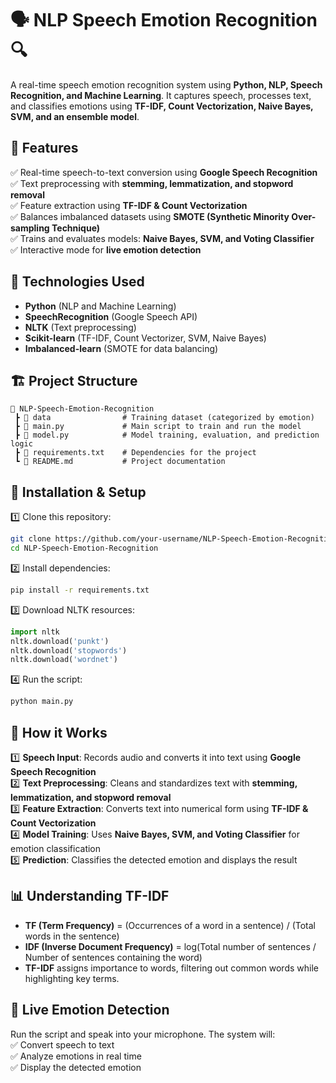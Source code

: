 # 🗣️ NLP Speech Emotion Recognition 🔍  
A real-time speech emotion recognition system using **Python, NLP, Speech Recognition, and Machine Learning**. It captures speech, processes text, and classifies emotions using **TF-IDF, Count Vectorization, Naive Bayes, SVM, and an ensemble model**.  

## 🚀 Features  
✅ Real-time speech-to-text conversion using **Google Speech Recognition**  
✅ Text preprocessing with **stemming, lemmatization, and stopword removal**  
✅ Feature extraction using **TF-IDF & Count Vectorization**  
✅ Balances imbalanced datasets using **SMOTE (Synthetic Minority Over-sampling Technique)**  
✅ Trains and evaluates models: **Naive Bayes, SVM, and Voting Classifier**  
✅ Interactive mode for **live emotion detection** 


## 📌 Technologies Used  
- **Python** (NLP and Machine Learning)  
- **SpeechRecognition** (Google Speech API)  
- **NLTK** (Text preprocessing)  
- **Scikit-learn** (TF-IDF, Count Vectorizer, SVM, Naive Bayes)  
- **Imbalanced-learn** (SMOTE for data balancing)  

## 🏗️ Project Structure  
```
📂 NLP-Speech-Emotion-Recognition
 ┣ 📂 data                # Training dataset (categorized by emotion)
 ┣ 📜 main.py             # Main script to train and run the model
 ┣ 📜 model.py            # Model training, evaluation, and prediction logic
 ┣ 📜 requirements.txt    # Dependencies for the project
 ┗ 📜 README.md           # Project documentation
```

## 🔧 Installation & Setup  
1️⃣ Clone this repository:  
   ```bash
   git clone https://github.com/your-username/NLP-Speech-Emotion-Recognition.git
   cd NLP-Speech-Emotion-Recognition
   ```  
2️⃣ Install dependencies:  
   ```bash
   pip install -r requirements.txt
   ```  
3️⃣ Download NLTK resources:  
   ```python
   import nltk
   nltk.download('punkt')
   nltk.download('stopwords')
   nltk.download('wordnet')
   ```  
4️⃣ Run the script:  
   ```bash
   python main.py
   ```  

## 🧠 How it Works  
1️⃣ **Speech Input**: Records audio and converts it into text using **Google Speech Recognition**  
2️⃣ **Text Preprocessing**: Cleans and standardizes text with **stemming, lemmatization, and stopword removal**  
3️⃣ **Feature Extraction**: Converts text into numerical form using **TF-IDF & Count Vectorization**  
4️⃣ **Model Training**: Uses **Naive Bayes, SVM, and Voting Classifier** for emotion classification  
5️⃣ **Prediction**: Classifies the detected emotion and displays the result  

## 📊 Understanding TF-IDF  
- **TF (Term Frequency)** = (Occurrences of a word in a sentence) / (Total words in the sentence)  
- **IDF (Inverse Document Frequency)** = log(Total number of sentences / Number of sentences containing the word)  
- **TF-IDF** assigns importance to words, filtering out common words while highlighting key terms.  

## 🎤 Live Emotion Detection  
Run the script and speak into your microphone. The system will:  
✅ Convert speech to text  
✅ Analyze emotions in real time  
✅ Display the detected emotion  

  



 
